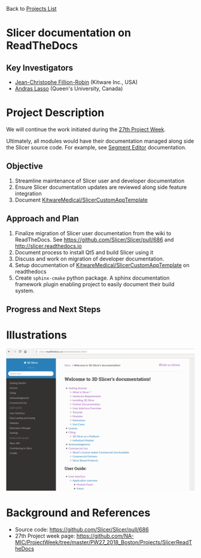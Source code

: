 Back to [Projects List](../../README.md#ProjectsList)

# Slicer documentation on ReadTheDocs

## Key Investigators

- [Jean-Christophe Fillion-Robin](https://www.kitware.com/jean-christophe-fillion-robin/) (Kitware Inc., USA)
- [Andras Lasso](http://perk.cs.queensu.ca/users/lasso) (Queen's University, Canada)

# Project Description

We will continue the work initiated during the [27th Project Week](https://github.com/NA-MIC/ProjectWeek/tree/master/PW27_2018_Boston/Projects/SlicerReadTheDocs).

Ultimately, all modules would have their documentation managed along side the Slicer source code. For example, see [Segment Editor](http://slicer.readthedocs.io/en/latest/user_guide/module_segmenteditor.html) documentation.

## Objective

1. Streamline maintenance of Slicer user and developer documentation
1. Ensure Slicer documentation updates are reviewed along side feature integration
1. Document [KitwareMedical/SlicerCustomAppTemplate](https://github.com/KitwareMedical/SlicerCustomAppTemplate)

<!-- Add a short paragraph describing the project. -->

## Approach and Plan

1. Finalize migration of Slicer user documentation from the wiki to ReadTheDocs. See https://github.com/Slicer/Slicer/pull/686 and http://slicer.readthedocs.io
2. Document process to install Qt5 and build Slicer using it
2. Discuss and work on migration of developer documentation.
3. Setup documentation of [KitwareMedical/SlicerCustomAppTemplate](https://github.com/KitwareMedical/SlicerCustomAppTemplate) on readthedocs
4. Create `sphinx-cmake` python package. A sphinx documentation framework plugin enabling project to easily document their build system. 

## Progress and Next Steps

<!--Describe progress and next steps in a few bullet points as you are making progress.-->

# Illustrations

![](Slicer-readthedocs.png)
<!--Add pictures and links to videos that demonstrate what has been accomplished.-->

<!--![Description of picture](Example2.jpg)-->

<!--![Some more images](Example2.jpg)-->

# Background and References

<!--Use this space for information that may help people better understand your project, like links to papers, source code, or data.-->

- Source code: https://github.com/Slicer/Slicer/pull/686
- 27th Project week page: https://github.com/NA-MIC/ProjectWeek/tree/master/PW27_2018_Boston/Projects/SlicerReadTheDocs
